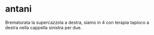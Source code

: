 # antani
Brematurata la supercazzola a destra, siamo in 4 con terapia tapioco a destra nella cappella sinistra per due.
